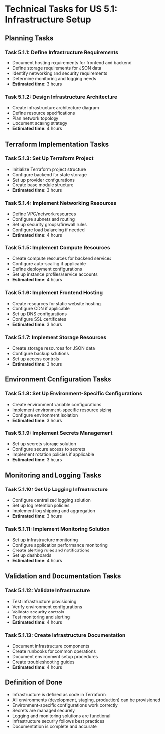 # Technical Tasks for US 5.1: Infrastructure Setup

## Planning Tasks

### Task 5.1.1: Define Infrastructure Requirements
- Document hosting requirements for frontend and backend
- Define storage requirements for JSON data
- Identify networking and security requirements
- Determine monitoring and logging needs
- **Estimated time**: 3 hours

### Task 5.1.2: Design Infrastructure Architecture
- Create infrastructure architecture diagram
- Define resource specifications
- Plan network topology
- Document scaling strategy
- **Estimated time**: 4 hours

## Terraform Implementation Tasks

### Task 5.1.3: Set Up Terraform Project
- Initialize Terraform project structure
- Configure backend for state storage
- Set up provider configurations
- Create base module structure
- **Estimated time**: 3 hours

### Task 5.1.4: Implement Networking Resources
- Define VPC/network resources
- Configure subnets and routing
- Set up security groups/firewall rules
- Configure load balancing if needed
- **Estimated time**: 4 hours

### Task 5.1.5: Implement Compute Resources
- Create compute resources for backend services
- Configure auto-scaling if applicable
- Define deployment configurations
- Set up instance profiles/service accounts
- **Estimated time**: 4 hours

### Task 5.1.6: Implement Frontend Hosting
- Create resources for static website hosting
- Configure CDN if applicable
- Set up DNS configurations
- Configure SSL certificates
- **Estimated time**: 3 hours

### Task 5.1.7: Implement Storage Resources
- Create storage resources for JSON data
- Configure backup solutions
- Set up access controls
- **Estimated time**: 3 hours

## Environment Configuration Tasks

### Task 5.1.8: Set Up Environment-Specific Configurations
- Create environment variable configurations
- Implement environment-specific resource sizing
- Configure environment isolation
- **Estimated time**: 3 hours

### Task 5.1.9: Implement Secrets Management
- Set up secrets storage solution
- Configure secure access to secrets
- Implement rotation policies if applicable
- **Estimated time**: 3 hours

## Monitoring and Logging Tasks

### Task 5.1.10: Set Up Logging Infrastructure
- Configure centralized logging solution
- Set up log retention policies
- Implement log shipping and aggregation
- **Estimated time**: 3 hours

### Task 5.1.11: Implement Monitoring Solution
- Set up infrastructure monitoring
- Configure application performance monitoring
- Create alerting rules and notifications
- Set up dashboards
- **Estimated time**: 4 hours

## Validation and Documentation Tasks

### Task 5.1.12: Validate Infrastructure
- Test infrastructure provisioning
- Verify environment configurations
- Validate security controls
- Test monitoring and alerting
- **Estimated time**: 4 hours

### Task 5.1.13: Create Infrastructure Documentation
- Document infrastructure components
- Create runbooks for common operations
- Document environment setup procedures
- Create troubleshooting guides
- **Estimated time**: 4 hours

## Definition of Done
- Infrastructure is defined as code in Terraform
- All environments (development, staging, production) can be provisioned
- Environment-specific configurations work correctly
- Secrets are managed securely
- Logging and monitoring solutions are functional
- Infrastructure security follows best practices
- Documentation is complete and accurate
